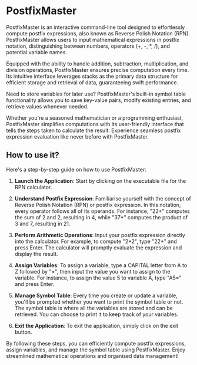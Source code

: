 # PostfixMaster

PostfixMaster is an interactive command-line tool designed to effortlessly compute postfix expressions, also known as Reverse Polish Notation (RPN). PostfixMaster allows users to input mathematical expressions in postfix notation, distinguishing between numbers, operators (+, -, *, /), and potential variable names.

Equipped with the ability to handle addition, subtraction, multiplication, and division operations, PostfixMaster ensures precise computation every time. Its intuitive interface leverages stacks as the primary data structure for efficient storage and retrieval of data, guaranteeing swift performance.

Need to store variables for later use? PostfixMaster's built-in symbol table functionality allows you to save key-value pairs, modify existing entries, and retrieve values whenever needed.

Whether you're a seasoned mathematician or a programming enthusiast, PostfixMaster simplifies computations with its user-friendly interface that tells the steps taken to calculate the result. Experience seamless postfix expression evaluation like never before with PostfixMaster.

## How to use it?

Here's a step-by-step guide on how to use PostfixMaster:

1. **Launch the Application**: Start by clicking on the executable file for the RPN calculator.

2. **Understand Postfix Expression**: Familiarise yourself with the concept of Reverse Polish Notation (RPN) or postfix expression. In this notation, every operator follows all of its operands. For instance, "22+" computes the sum of 2 and 2, resulting in 4, while "37*" computes the product of 3 and 7, resulting in 21.

3. **Perform Arithmetic Operations**: Input your postfix expression directly into the calculator. For example, to compute "2+2", type "22+" and press Enter. The calculator will promptly evaluate the expression and display the result.

4. **Assign Variables**: To assign a variable, type a CAPITAL letter from A to Z followed by "=", then input the value you want to assign to the variable. For instance, to assign the value 5 to variable A, type "A5=" and press Enter.

5. **Manage Symbol Table**: Every time you create or update a variable, you'll be prompted whether you want to print the symbol table or not. The symbol table is where all the variables are stored and can be retrieved. You can choose to print it to keep track of your variables.

6. **Exit the Application**: To exit the application, simply click on the exit button.

By following these steps, you can efficiently compute postfix expressions, assign variables, and manage the symbol table using PostfixMaster. Enjoy streamlined mathematical operations and organised data management!
